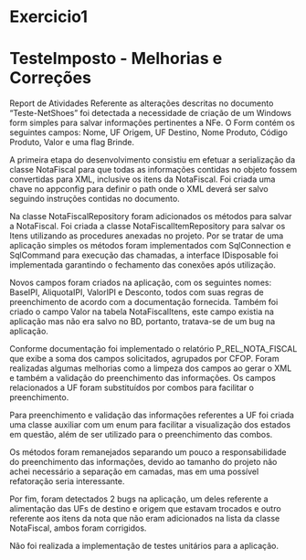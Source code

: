 # Exercicio1
# TesteImposto - Melhorias e Correções


Report de Atividades
Referente as alterações descritas no documento “Teste-NetShoes” foi detectada a necessidade de criação de um Windows form simples para salvar informações pertinentes a NFe. O Form contém os seguintes campos: Nome, UF Origem, UF Destino, Nome Produto, Código Produto, Valor e uma flag Brinde.

A primeira etapa do desenvolvimento consistiu em efetuar a serialização da classe NotaFiscal para que todas as informações contidas no objeto fossem convertidas para XML, inclusive os itens da NotaFiscal. Foi criada uma chave no appconfig para definir o path onde o XML deverá ser salvo seguindo instruções contidas no documento.

Na classe NotaFiscalRepository foram adicionados os métodos para salvar a NotaFiscal.  Foi criada a classe NotaFiscalItemRepository para salvar os Itens utilizando as procedures anexadas no projeto. Por se tratar de uma aplicação simples os métodos foram implementados com SqlConnection e SqlCommand para execução das chamadas, a interface IDisposable foi implementada garantindo o fechamento das conexões após utilização.

Novos campos foram criados na aplicação, com os seguintes nomes: BaseIPI, AliquotaIPI, ValorIPI e Desconto, todos com suas regras de preenchimento de acordo com a documentação fornecida. Também foi criado o campo Valor na tabela NotaFiscalItens, este campo existia na aplicação mas não era salvo no BD, portanto, tratava-se de um bug na aplicação.

Conforme documentação foi implementado o relatório P_REL_NOTA_FISCAL que exibe a soma dos campos solicitados, agrupados por CFOP.
Foram realizadas algumas melhorias como a limpeza dos campos ao gerar o XML e também a validação do preenchimento das informações. Os campos relacionados a UF foram substituídos por combos para facilitar o preenchimento.

Para preenchimento e validação das informações referentes a UF foi criada uma classe auxiliar com um enum para facilitar a visualização dos estados em questão, além de ser utilizado para o preenchimento das combos.

Os métodos foram remanejados separando um pouco a responsabilidade do preenchimento das informações, devido ao tamanho do projeto não achei necessário a separação em camadas, mas em uma possível refatoração seria interessante.

Por fim, foram detectados 2 bugs na aplicação, um deles referente a alimentação das UFs de destino e origem que estavam trocados e outro referente aos itens da nota que não eram adicionados na lista da classe NotaFiscal, ambos foram corrigidos.

Não foi realizada a implementação de testes unitários para a aplicação. 
